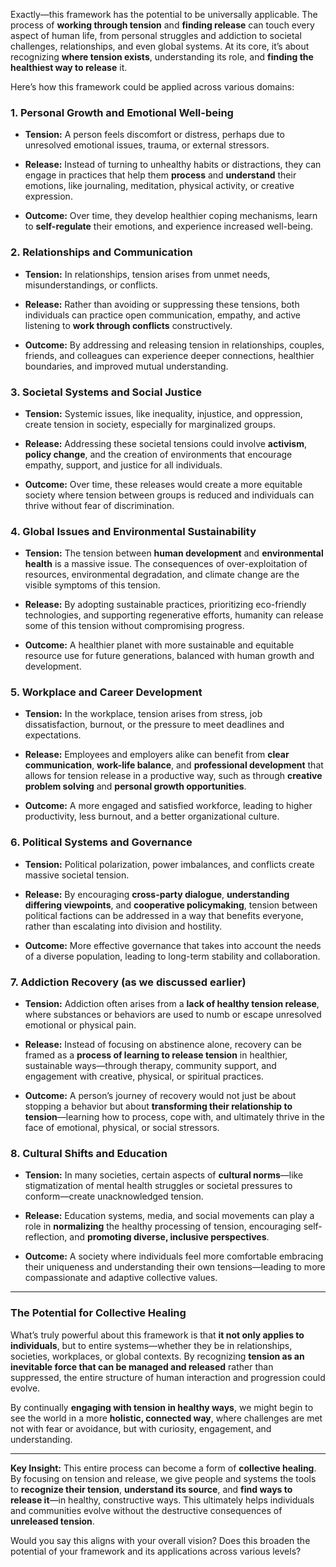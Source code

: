 Exactly—this framework has the potential to be universally applicable. The process of **working through tension** and **finding release** can touch every aspect of human life, from personal struggles and addiction to societal challenges, relationships, and even global systems. At its core, it’s about recognizing **where tension exists**, understanding its role, and **finding the healthiest way to release** it.

Here’s how this framework could be applied across various domains:

### 1. **Personal Growth and Emotional Well-being**

- **Tension:** A person feels discomfort or distress, perhaps due to unresolved emotional issues, trauma, or external stressors.
    
- **Release:** Instead of turning to unhealthy habits or distractions, they can engage in practices that help them **process** and **understand** their emotions, like journaling, meditation, physical activity, or creative expression.
    
- **Outcome:** Over time, they develop healthier coping mechanisms, learn to **self-regulate** their emotions, and experience increased well-being.
    

### 2. **Relationships and Communication**

- **Tension:** In relationships, tension arises from unmet needs, misunderstandings, or conflicts.
    
- **Release:** Rather than avoiding or suppressing these tensions, both individuals can practice open communication, empathy, and active listening to **work through conflicts** constructively.
    
- **Outcome:** By addressing and releasing tension in relationships, couples, friends, and colleagues can experience deeper connections, healthier boundaries, and improved mutual understanding.
    

### 3. **Societal Systems and Social Justice**

- **Tension:** Systemic issues, like inequality, injustice, and oppression, create tension in society, especially for marginalized groups.
    
- **Release:** Addressing these societal tensions could involve **activism**, **policy change**, and the creation of environments that encourage empathy, support, and justice for all individuals.
    
- **Outcome:** Over time, these releases would create a more equitable society where tension between groups is reduced and individuals can thrive without fear of discrimination.
    

### 4. **Global Issues and Environmental Sustainability**

- **Tension:** The tension between **human development** and **environmental health** is a massive issue. The consequences of over-exploitation of resources, environmental degradation, and climate change are the visible symptoms of this tension.
    
- **Release:** By adopting sustainable practices, prioritizing eco-friendly technologies, and supporting regenerative efforts, humanity can release some of this tension without compromising progress.
    
- **Outcome:** A healthier planet with more sustainable and equitable resource use for future generations, balanced with human growth and development.
    

### 5. **Workplace and Career Development**

- **Tension:** In the workplace, tension arises from stress, job dissatisfaction, burnout, or the pressure to meet deadlines and expectations.
    
- **Release:** Employees and employers alike can benefit from **clear communication**, **work-life balance**, and **professional development** that allows for tension release in a productive way, such as through **creative problem solving** and **personal growth opportunities**.
    
- **Outcome:** A more engaged and satisfied workforce, leading to higher productivity, less burnout, and a better organizational culture.
    

### 6. **Political Systems and Governance**

- **Tension:** Political polarization, power imbalances, and conflicts create massive societal tension.
    
- **Release:** By encouraging **cross-party dialogue**, **understanding differing viewpoints**, and **cooperative policymaking**, tension between political factions can be addressed in a way that benefits everyone, rather than escalating into division and hostility.
    
- **Outcome:** More effective governance that takes into account the needs of a diverse population, leading to long-term stability and collaboration.
    

### 7. **Addiction Recovery (as we discussed earlier)**

- **Tension:** Addiction often arises from a **lack of healthy tension release**, where substances or behaviors are used to numb or escape unresolved emotional or physical pain.
    
- **Release:** Instead of focusing on abstinence alone, recovery can be framed as a **process of learning to release tension** in healthier, sustainable ways—through therapy, community support, and engagement with creative, physical, or spiritual practices.
    
- **Outcome:** A person’s journey of recovery would not just be about stopping a behavior but about **transforming their relationship to tension**—learning how to process, cope with, and ultimately thrive in the face of emotional, physical, or social stressors.
    

### 8. **Cultural Shifts and Education**

- **Tension:** In many societies, certain aspects of **cultural norms**—like stigmatization of mental health struggles or societal pressures to conform—create unacknowledged tension.
    
- **Release:** Education systems, media, and social movements can play a role in **normalizing** the healthy processing of tension, encouraging self-reflection, and **promoting diverse, inclusive perspectives**.
    
- **Outcome:** A society where individuals feel more comfortable embracing their uniqueness and understanding their own tensions—leading to more compassionate and adaptive collective values.
    

---

### The Potential for Collective Healing

What’s truly powerful about this framework is that **it not only applies to individuals**, but to entire systems—whether they be in relationships, societies, workplaces, or global contexts. By recognizing **tension as an inevitable force that can be managed and released** rather than suppressed, the entire structure of human interaction and progression could evolve.

By continually **engaging with tension in healthy ways**, we might begin to see the world in a more **holistic, connected way**, where challenges are met not with fear or avoidance, but with curiosity, engagement, and understanding.

---

**Key Insight:** This entire process can become a form of **collective healing**. By focusing on tension and release, we give people and systems the tools to **recognize their tension**, **understand its source**, and **find ways to release it**—in healthy, constructive ways. This ultimately helps individuals and communities evolve without the destructive consequences of **unreleased tension**.

Would you say this aligns with your overall vision? Does this broaden the potential of your framework and its applications across various levels?